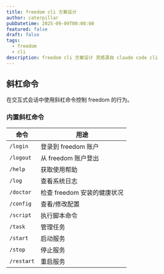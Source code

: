 ```yaml
---
title: freedom cli 方案设计
author: caterpillar
pubDatetime: 2025-09-09T00:00:00
featured: false
draft: false
tags:
  - freedom
  - cli
description: freedom cli 方案设计 灵感源自 claude code cli
---
```


## 斜杠命令

在交互式会话中使用斜杠命令控制 freedom 的行为。

### 内置斜杠命令

| 命令       | 用途                        |
| ---------- | --------------------------- |
| `/login`   | 登录到 freedom 账户         |
| `/logout`  | 从 freedom 账户登出         |
| `/help`    | 获取使用帮助                |
| `/log`     | 查看系统日志                |
| `/doctor`  | 检查 freedom 安装的健康状况 |
| `/config`  | 查看/修改配置               |
| `/script`  | 执行脚本命令                |
| `/task`    | 管理任务                    |
| `/start`   | 启动服务                    |
| `/stop`    | 停止服务                    |
| `/restart` | 重启服务                    |